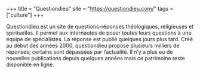 +++
title = "Questiondieu"
site = "https://questiondieu.com/"
tags = ["culture"]
+++

Questiondieu est un site de questions-réponses théologiques, religieuses et spirituelles. Il permet aux internautes de poser toutes leurs questions à une équipe de spécialistes. La réponse est publié quelques jours plus tard. Créé au début des années 2000, questiondieu propose plusieurs milliers de réponses; certains sont dépassées par l’actualité. Il n’y a plus eu de nouvelles publications depuis quelques années mais ce patrimoine reste disponible en ligne.
